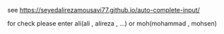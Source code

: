 see https://seyedalirezamousavi77.github.io/auto-complete-input/


for check please enter ali(ali , alireza , ...) or moh(mohammad , mohsen)

